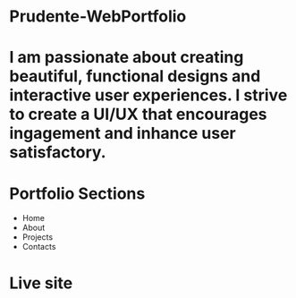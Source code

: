 # Prudente-WebPortfolio
# I am passionate about creating beautiful, functional designs and interactive user experiences. I strive to create a UI/UX that encourages ingagement and inhance user satisfactory.

# Portfolio Sections
* Home
* About
* Projects
* Contacts

# Live site
